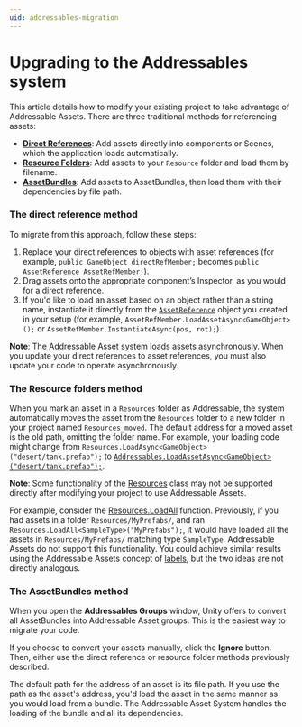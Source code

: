 ```yaml
---
uid: addressables-migration
---
```

# Upgrading to the Addressables system
This article details how to modify your existing project to take advantage of Addressable Assets. There are three traditional methods for referencing assets:

* **[Direct References](#the-direct-reference-method)**: Add assets directly into components or Scenes, which the application loads automatically. 
* **[Resource Folders](#the-resource-folders-method)**: Add assets to your `Resource` folder and load them by filename.
* **[AssetBundles](#the-assetbundles-method)**: Add assets to AssetBundles, then load them with their dependencies by file path.

### The direct reference method
To migrate from this approach, follow these steps:

1. Replace your direct references to objects with asset references (for example, `public GameObject directRefMember;` becomes `public AssetReference AssetRefMember;`).
2. Drag assets onto the appropriate component’s Inspector, as you would for a direct reference.
3. If you'd like to load an asset based on an object rather than a string name, instantiate it directly from the [`AssetReference`](xref:UnityEngine.AddressableAssets.AssetReference) object you created in your setup (for example, `AssetRefMember.LoadAssetAsync<GameObject>();` or `AssetRefMember.InstantiateAsync(pos, rot);`).

**Note**: The Addressable Asset system loads assets asynchronously. When you update your direct references to asset references, you must also update your code to operate asynchronously.

### The Resource folders method
When you mark an asset in a `Resources` folder as Addressable, the system automatically moves the asset from the `Resources` folder to a new folder in your project named `Resources_moved`. The default address for a moved asset is the old path, omitting the folder name. For example, your loading code might change from `Resources.LoadAsync<GameObject>("desert/tank.prefab");` to [`Addressables.LoadAssetAsync<GameObject>("desert/tank.prefab");`](xref:UnityEngine.AddressableAssets.Addressables.LoadAssetsAsync``1(System.Collections.Generic.IList{UnityEngine.ResourceManagement.ResourceLocations.IResourceLocation},System.Action{``0})).

**Note**: Some functionality of the [Resources](https://docs.unity3d.com/ScriptReference/Resources.html "Resources") class may not be supported directly after modifying your project to use Addressable Assets.

For example, consider the [Resources.LoadAll](https://docs.unity3d.com/ScriptReference/Resources.LoadAll.html "Resources.LoadAll") function. Previously, if you had assets in a folder `Resources/MyPrefabs/`, and ran `Resources.LoadAll<SampleType>("MyPrefabs");`, it would have loaded all the assets in `Resources/MyPrefabs/` matching type `SampleType`. Addressable Assets do not support this functionality.  You could achieve similar results using the Addressable Assets concept of [labels](AddressableAssetsOverview.md), but the two ideas are not directly analogous. 

### The AssetBundles method
When you open the **Addressables Groups** window, Unity offers to convert all AssetBundles into Addressable Asset groups. This is the easiest way to migrate your code.

If you choose to convert your assets manually, click the **Ignore** button. Then, either use the direct reference or resource folder methods previously described.

The default path for the address of an asset is its file path. If you use the path as the asset's address, you'd load the asset in the same manner as you would load from a bundle. The Addressable Asset System handles the loading of the bundle and all its dependencies.